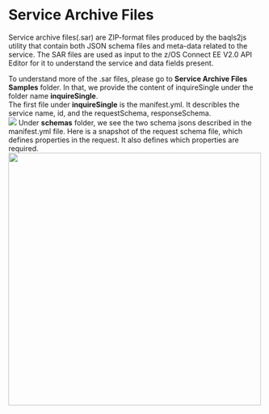 # Service Archive Files
Service archive files(.sar)  are ZIP-format files produced by the baqls2js utility that contain both JSON schema files and meta-data related to the service.
The SAR files are used as input to the z/OS Connect EE V2.0 API Editor for it to understand the service and data fields present. 

To understand more of the .sar files, please go to **Service Archive Files Samples** folder. In that, we provide the content of inquireSingle under the folder name **inquireSingle**.    
The first file under **inquireSingle** is the manifest.yml. It describles the service name, id, and the requestSchema, responseSchema.   
![](img/sar1.png)
Under **schemas** folder, we see the two schema jsons described in the manifest.yml file. Here is a snapshot of the request schema file, which defines properties in the request. It also defines which properties are required.
<img src="img/sar2.png" height="500"/>
